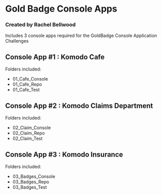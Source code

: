 # Gold Badge Console Apps
### Created by Rachel Bellwood
Includes 3 console apps required for the GoldBadge Console Application Challenges

## Console App #1 : Komodo Cafe
Folders included:
- 01_Cafe_Console
- 01_Cafe_Repo
- 01_Cafe_Test
## Console App #2 : Komodo Claims Department
Folders included:
- 02_Claim_Console
- 02_Claim_Repo
- 02_Claim_Test
## Console App #3 : Komodo Insurance
Folders included:
- 03_Badges_Console
- 03_Badges_Repo
- 03_Badges_Test
